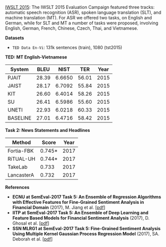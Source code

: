 [IWSLT 2015](http://workshop2015.iwslt.org/): The IWSLT 2015 Evaluation Campaign featured three tracks: automatic speech recognition (ASR), spoken language translation (SLT), and machine translation (MT). For ASR we offered two tasks, on English and German, while for SLT and MT a number of tasks were proposed, involving English, German, French, Chinese, Czech, Thai, and Vietnamese.

**Datasets**

* `TED Data En-Vi`: 131k sentences (train), 1080 (tst2015) 

**TED: MT English-Vietnamese**

| System    | BLEU   | NIST    | TER   | Year |
|-----------|--------|---------|-------|------|
| PJAIT     | 28.39  | 6.6650  | 56.01 | 2015 |
| JAIST     | 28.17  | 6.7092  | 55.84 | 2015 |
| KIT       | 26.60  | 6.4014  | 58.26 | 2015 |
| SU        | 26.41  | 6.5986  | 55.60 | 2015 |
| UNETI     | 22.93  | 6.0218  | 60.33 | 2015 |
| BASELINE  | 27.01  | 6.4716  | 58.42 | 2015 |

**Task 2:  News Statements and Headlines**

| Method   	| Score         | Year 	|
|----------	|--------	|------	|
| Fortia-FBK    | 0.745* 	| 2017 	|
| RiTUAL-UH  	| 0.744* 	| 2017 	|
| TakeLab   	| 0.733  	| 2017 	|
| LancasterA    | 0.732  	| 2017 	|

**References**

* **ECNU at SemEval-2017 Task 5: An Ensemble of Regression Algorithms with Effective Features for Fine-Grained Sentiment Analysis in Financial Domain** (2017), M. Jiang et al. [[pdf](http://nlp.arizona.edu/SemEval-2017/pdf/SemEval152.pdf)]
* **IITP at SemEval-2017 Task 5: An Ensemble of Deep Learning and Feature Based Models for Financial Sentiment Analysis** (2017), D. Ghosal et al. [[pdf](http://nlp.arizona.edu/SemEval-2017/pdf/SemEval152.pdf)]
* **SSN MLRG1 at SemEval-2017 Task 5: Fine-Grained Sentiment Analysis Using Multiple Kernel Gaussian Process Regression Model** (2017), SA. Deborah et al. [[pdf](http://nlp.arizona.edu/SemEval-2017/pdf/SemEval139.pdf)]
